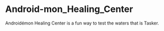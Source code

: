 # Android-mon_Healing_Center
Androidémon Healing Center is a fun way to test the waters that is Tasker.
